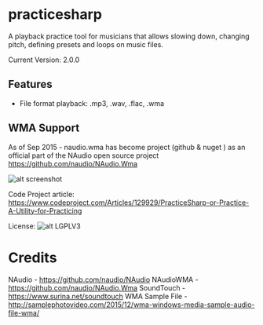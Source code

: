 # practicesharp
A playback practice tool for musicians that allows slowing down, changing pitch, defining presets and loops on music files.

Current Version: 2.0.0

## Features
* File format playback: .mp3, .wav, .flac, .wma

## WMA Support
As of Sep 2015 - naudio.wma has become project (github & nuget ) as an official part of the NAudio open source project
https://github.com/naudio/NAudio.Wma

![alt screenshot](https://github.com/bigman73/practicesharp/blob/master/Docs/Practice%23_ScreenShot.png)

Code Project article: https://www.codeproject.com/Articles/129929/PracticeSharp-or-Practice-A-Utility-for-Practicing

License: ![alt LGPLV3](https://www.gnu.org/graphics/lgplv3-147x51.png)

# Credits
NAudio - https://github.com/naudio/NAudio
NAudioWMA - https://github.com/naudio/NAudio.Wma
SoundTouch - https://www.surina.net/soundtouch
WMA Sample File - http://samplephotovideo.com/2015/12/wma-windows-media-sample-audio-file-wma/